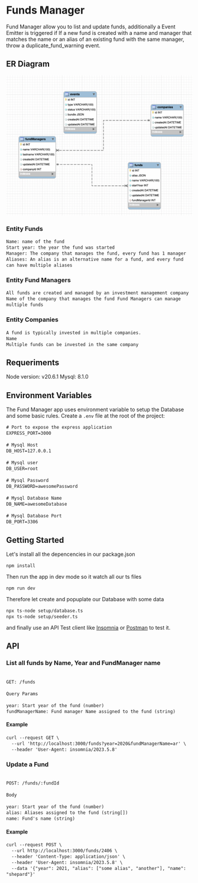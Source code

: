 # Funds Manager

Fund Manager allow you to list and update funds, additionally a Event Emitter is triggered if If a new fund is created with a name and manager that matches the name or an alias of an existing fund with the same manager,
throw a duplicate_fund_warning event.


## ER Diagram

![Screenshot](misc/erdiagram.png)

### Entity Funds

```
Name: name of the fund
Start year: the year the fund was started
Manager: The company that manages the fund, every fund has 1 manager
Aliases: An alias is an alternative name for a fund, and every fund can have multiple aliases

```

### Entity Fund Managers

```
All funds are created and managed by an investment management company
Name of the company that manages the fund Fund Managers can manage multiple funds
```

### Entity Companies
```
A fund is typically invested in multiple companies.
Name
Multiple funds can be invested in the same company
```

## Requeriments

Node version: v20.6.1
Mysql: 8.1.0

## Environment Variables

The Fund Manager app uses environment variable to setup the Database and some basic rules. Create a `.env` file at the root of the project: 

```
# Port to expose the express application
EXPRESS_PORT=3000

# Mysql Host
DB_HOST=127.0.0.1

# Mysql user
DB_USER=root

# Mysql Password
DB_PASSWORD=awesomePassword

# Mysql Database Name
DB_NAME=awesomeDatabase

# Mysql Database Port
DB_PORT=3306
```

## Getting Started

Let's install all the depencencies in our package.json

```
npm install
```

Then run the app in dev mode so it watch all our ts files

```
npm run dev
```

Therefore let create and popuplate our Database with some data

```
npx ts-node setup/database.ts
npx ts-node setup/seeder.ts
```

and finally use an API Test client like [Insomnia](https://insomnia.rest/) or [Postman](https://www.postman.com/) to test it.

## API

### List all funds by Name, Year and FundManager name

```

GET: /funds

Query Params

year: Start year of the fund (number)
fundManagerName: Fund manager Name assigned to the fund (string)
```

#### Example

```
curl --request GET \
  --url 'http://localhost:3000/funds?year=2020&fundManagerName=ar' \
  --header 'User-Agent: insomnia/2023.5.8'
```

### Update a Fund

```

POST: /funds/:fundId

Body

year: Start year of the fund (number)
alias: Aliases assigned to the fund (string[])
name: Fund's name (string)
```

#### Example

```
curl --request POST \
  --url http://localhost:3000/funds/2406 \
  --header 'Content-Type: application/json' \
  --header 'User-Agent: insomnia/2023.5.8' \
  --data '{"year": 2021, "alias": ["some alias", "another"], "name": "shepard"}'
```
